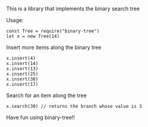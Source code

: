 This is a library that implements the binary search tree

Usage:
    
    const Tree = require("binary-tree")
    let x = new Tree(14)

Insert more items along the binary tree

    x.insert(4)
    x.insert(14)
    x.insert(13)
    x.insert(25)
    x.insert(30)
    x.insert(17)

Search for an item along the tree

    x.search(30) // returns the branch whose value is 3

Have fun using binary-tree!!
    